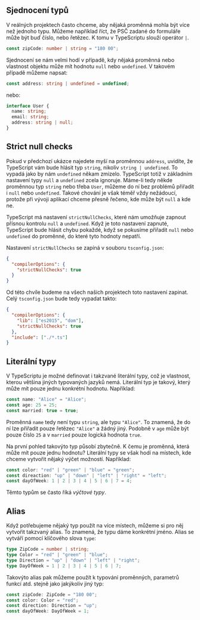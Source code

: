 ## Sjednocení typů

V reálných projektech často chceme, aby nějaká proměnná mohla být více než jednoho typu. Můžeme například říct, že PSČ zadané do formuláře může být buď číslo, nebo řetězec. K tomu v TypeScriptu slouží operátor `|`. 

```ts
const zipCode: number | string = "180 00";
```

Sjednocení se nám velmi hodí v případě, kdy nějaká proměnná nebo vlastnost objektu může mít hodnotu `null` nebo `undefined`. V takovém případě můžeme napsat:

```ts
const address: string | undefined = undefined;
```

nebo:

```ts
interface User {
  name: string;
  email: string;
  address: string | null;
}
```

## Strict null checks

Pokud v předchozí ukázce najedete myší na proměnnou `address`, uvidíte, že TypeScript vám bude hlásit typ `string`, nikoliv `string | undefined`. To vypadá jako by nám `undefined` někam zmizelo. TypeScript totiž v základním nastavení typy `null` a `undefined` zcela ignoruje. Máme-li tedy někde proměnnou typ `string` nebo třeba `User`, můžeme do ní bez problémů přiřadit i `null` nebo `undefined`. Takové chování je však téměř vždy nežádoucí, protože při vývoji aplikací chceme přesně řečeno, kde může být `null` a kde ne. 

TypeScript má nastavení `strictNullChecks`, které nám umožňuje zapnout přísnou kontrolu `null` a `undefined`. Když je toto nastavení zapnuté, TypeScript bude hlásit chybu pokaždé, když se pokusíme přiřadit `null` nebo `undefined` do proměnné, do které tyto hodnoty nepatří.

Nastavení `strictNullChecks` se zapíná v souboru `tsconfig.json`:

```json
{
  "compilerOptions": {
    "strictNullChecks": true
  }
}
```

Od této chvíle budeme na všech našich projektech toto nastavení zapinat. Celý `tsconfig.json` bude tedy vypadat takto:

```json
{
  "compilerOptions": {
    "lib": ["es2015", "dom"],
    "strictNullChecks": true
  },
  "include": ["./*.ts"]
}
```

## Literální typy

V TypeScriptu je možné definovat i takzvané literální typy, což je vlastnost, kterou většina jiných typovaných jazyků nemá. Literální typ je takový, který může mít pouze jednu konkrétní hodnotu. Například:

```ts
const name: "Alice" = "Alice";
const age: 25 = 25;
const married: true = true;
```

Proměnná `name` tedy není typu `string`, ale typu `"Alice"`. To znamená, že do ní lze přiřadit pouze řetězec `"Alice"` a žádný jiný. Podobně v `age` může být pouze číslo `25` a v `married` pouze logická hodnota `true`.

Na první pohled takovýto typ působí zbytečně. K čemu je proměnná, která může mít pouze jednu hodnotu? Literální typy se však hodí na místech, kde chceme vytvořit nějaký výčet možností. Například:

```ts
const color: "red" | "green" | "blue" = "green";
const direaction: "up" | "down" | "left" | "right" = "left";
const dayOfWeek: 1 | 2 | 3 | 4 | 5 | 6 | 7 = 4;
```

Těmto typům se často říká _výčtové typy_.

## Alias

Když potřebujeme nějaký typ použít na více místech, můžeme si pro něj vytvořit takzvaný alias. To znamená, že typu dáme konkrétní jméno. Alias se vytváří pomocí klíčového slova `type`:

```ts
type ZipCode = number | string;
type Color = "red" | "green" | "blue";
type Direction = "up" | "down" | "left" | "right";
type DayOfWeek = 1 | 2 | 3 | 4 | 5 | 6 | 7;
```

Takovýto alias pak můžeme použít k typování proměnných, parametrů funkcí atd. stejně jako jakýkoliv jiný typ:

```ts
const zipCode: ZipCode = "180 00";
const color: Color = "red";
const direction: Direction = "up";
const dayOfWeek: DayOfWeek = 1;
```
